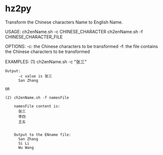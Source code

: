 hz2py
=====

Transform the Chinese characters Name to English Name.

USAGE:
    ch2enName.sh -c CHINESE_CHARACTER
    ch2enName.sh -f CHINESE_CHARACTER_FILE

OPTIONS:
    -c: the Chinese characters to be transformed
    -f: the file contains the Chinese characters to be transformed
    
EXAMPLES:
    (1) ch2enName.sh -c "张三"
    
    Output:
          -c value is 张三
          San Zhang
          
    OR
    
    (2) ch2enName.sh -f namesFile
    
        namesFile content is:
          张三
          李四
          王五
         
    
        Output to the ENname file:
          San Zhang
          Si Li
          Wu Wang
